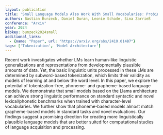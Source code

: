 ```yaml
---
layout: publication
title: 'Small Language Models Also Work With Small Vocabularies: Probing The Linguistic Abilities Of Grapheme- And Phoneme-based Baby Llamas'
authors: Bastian Bunzeck, Daniel Duran, Leonie Schade, Sina Zarrieß
conference: "Arxiv"
year: 2024
bibkey: bunzeck2024small
additional_links:
  - {name: "Paper", url: "https://arxiv.org/abs/2410.01487"}
tags: ['Tokenization', 'Model Architecture']
---
```

Recent work investigates whether LMs learn human-like linguistic
generalizations and representations from developmentally plausible amounts of
data. Yet, the basic linguistic units processed in these LMs are determined by
subword-based tokenization, which limits their validity as models of learning
at and below the word level. In this paper, we explore the potential of
tokenization-free, phoneme- and grapheme-based language models. We demonstrate
that small models based on the Llama architecture can achieve strong linguistic
performance on standard syntactic and novel lexical/phonetic benchmarks when
trained with character-level vocabularies. We further show that phoneme-based
models almost match grapheme-based models in standard tasks and novel
evaluations. Our findings suggest a promising direction for creating more
linguistically plausible language models that are better suited for
computational studies of language acquisition and processing.
